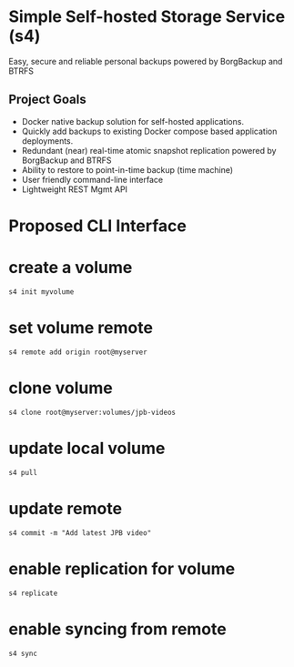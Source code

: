 # Simple Self-hosted Storage Service (s4)
Easy, secure and reliable personal backups powered by BorgBackup and BTRFS


## Project Goals
- Docker native backup solution for self-hosted applications.
- Quickly add backups to existing Docker compose based application deployments.
- Redundant (near) real-time atomic snapshot replication powered by BorgBackup and BTRFS
- Ability to restore to point-in-time backup (time machine)
- User friendly command-line interface
- Lightweight REST Mgmt API


# Proposed CLI Interface

# create a volume
```
s4 init myvolume
```

# set volume remote

```
s4 remote add origin root@myserver
```

# clone volume

```
s4 clone root@myserver:volumes/jpb-videos
```

# update local volume
```
s4 pull
```

# update remote
```
s4 commit -m "Add latest JPB video"
```

# enable replication for volume
```
s4 replicate
```

# enable syncing from remote
```
s4 sync
```

